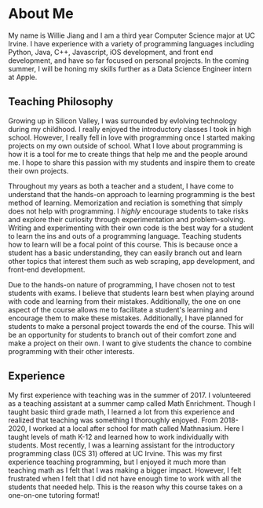 # About Me

My name is Willie Jiang and I am a third year Computer Science major at UC Irvine. I have experience with a variety of programming languages including Python, Java, C++, Javascript, iOS development, and front end development, and have so far focused on personal projects. In the coming summer, I will be honing my skills further as a Data Science Engineer intern at Apple.


## Teaching Philosophy

Growing up in Silicon Valley, I was surrounded by evlolving technology during my childhood. I really enjoyed the introductory classes I took in high school. However, I really fell in love with programming once I started making projects on my own outside of school. What I love about programming is how it is a tool for me to create things that help me and the people around me. I hope to share this passion with my students and inspire them to create their own projects.

Throughout my years as both a teacher and a student, I have come to understand that the hands-on approach to learning programming is the best method of learning. Memorization and reciation is something that simply does not help with programming. I *highly* encourage students to take risks and explore their curiosity through experimentation and problem-solving. Writing and experimenting with their own code is the best way for a student to learn the ins and outs of a programming language. Teaching students how to learn will be a focal point of this course. This is because once a student has a basic understanding, they can easily branch out and learn other topics that interest them such as web scraping, app development, and front-end development.

Due to the hands-on nature of programming, I have chosen not to test students with exams. I believe that students learn best when playing around with code and learning from their mistakes. Additionally, the one on one aspect of the course allows me to facilitate a student's learning and encourage them to make these mistakes. Additionally, I have planned for students to make a personal project towards the end of the course. This will be an opportunity for students to branch out of their comfort zone and make a project on their own. I want to give students the chance to combine programming with their other interests. 


## Experience

My first experience with teaching was in the summer of 2017. I volunteered as a teaching assistant at a summer camp called Math Enrichment. Though I taught basic third grade math, I learned a lot from this experience and realized that teaching was something I thoroughly enjoyed. From 2018-2020, I worked at a local after school for math called Mathnasium. Here I taught levels of math K-12 and learned how to work individually with students. Most recently, I was a learning assistant for the introductory programming class (ICS 31) offered at UC Irvine. This was my first experience teaching programming, but I enjoyed it much more than teaching math as I felt that I was making a bigger impact. However, I felt frustrated when I felt that I did not have enough time to work with all the students that needed help. This is the reason why this course takes on a one-on-one tutoring format!
<!-- Whether you write your book's content in Jupyter Notebooks (`.ipynb`) or
in regular markdown files (`.md`), you'll write in the same flavor of markdown
called **MyST Markdown**.
This is a simple file to help you get started and show off some syntax.

## What is MyST?

MyST stands for "Markedly Structured Text". It
is a slight variation on a flavor of markdown called "CommonMark" markdown,
with small syntax extensions to allow you to write **roles** and **directives**
in the Sphinx ecosystem.

For more about MyST, see [the MyST Markdown Overview](https://jupyterbook.org/content/myst.html).

## Sample Roles and Directives

Roles and directives are two of the most powerful tools in Jupyter Book. They
are kind of like functions, but written in a markup language. They both
serve a similar purpose, but **roles are written in one line**, whereas
**directives span many lines**. They both accept different kinds of inputs,
and what they do with those inputs depends on the specific role or directive
that is being called.

Here is a "note" directive:

```{note}
Here is a note
```

It will be rendered in a special box when you build your book.

Here is an inline directive to refer to a document: {doc}`markdown-notebooks`.


## Citations

You can also cite references that are stored in a `bibtex` file. For example,
the following syntax: `` {cite}`holdgraf_evidence_2014` `` will render like
this: {cite}`holdgraf_evidence_2014`.

Moreover, you can insert a bibliography into your page with this syntax:
The `{bibliography}` directive must be used for all the `{cite}` roles to
render properly.
For example, if the references for your book are stored in `references.bib`,
then the bibliography is inserted with:

```{bibliography}
```

## Learn more

This is just a simple starter to get you started.
You can learn a lot more at [jupyterbook.org](https://jupyterbook.org). -->
